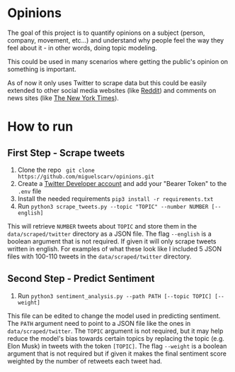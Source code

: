 # Opinions

The goal of this project is to quantify opinions on a subject (person, company, movement, etc...) and understand why
people feel the way they feel about it - in other words, doing topic modeling.

This could be used in many scenarios where getting the public's opinion on something is important.

As of now it only uses Twitter to scrape data but this could be easily extended to other social media websites
(like [Reddit](https://www.reddit.com)) and comments on news sites 
(like [The New York Times](https://www.nytimes.com/international/)).

# How to run

## First Step - Scrape tweets

1. Clone the repo ` git clone https://github.com/miguelscarv/opinions.git`
2. Create a [Twitter Developer account](https://developer.twitter.com/en) and add your "Bearer Token" to the `.env` file
3. Install the needed requirements `pip3 install -r requirements.txt`
4. Run `python3 scrape_tweets.py --topic "TOPIC" --number NUMBER [--english]`

This will retrieve `NUMBER` tweets about `TOPIC` and store them in the `data/scraped/twitter` directory as a JSON file.
The flag `--english` is a boolean argument that is not required. If given it will only scrape tweets written in english.
For examples of what these look like I included 5 JSON files with 100-110 tweets in the `data/scraped/twitter` directory. 

## Second Step - Predict Sentiment

1. Run `python3 sentiment_analysis.py --path PATH [--topic TOPIC] [--weight]`

This file can be edited to change the model used in predicting sentiment. The `PATH` argument need to point to a JSON
file like the ones in `data/scraped/twitter`. The `TOPIC` argument is not required, but it may help reduce the model's bias 
towards certain topics by replacing the topic (e.g. Elon Musk) in tweets with the token `[TOPIC]`. 
The flag `--weight` is a boolean argument that is not required but if given it makes the final sentiment score weighted by the
number of retweets each tweet had.